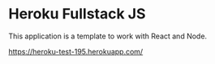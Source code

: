 # Heroku Fullstack JS

This application is a template to work with React and Node.

https://heroku-test-195.herokuapp.com/